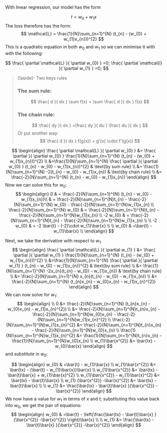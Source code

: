 With linear regression, our model has the form

$$
t = w_{0} + w_{1}x
$$
The loss therefore has the form:
$$
\mathcal{L} = \frac{1}{N}\sum_{n=1}^{N} (t_{n} - (w_{0} + w_{1}x_{n}))^{2}
$$
This is a quadratic equation in both $w_0$ and $w_{1}$ so we can minimise it with with the following:

$$
\frac{ \partial \mathcal{L} }{ \partial w_{0} } =0; \frac{ \partial \mathcal{l} }{ \partial w_{1} } =0;
$$
> [!aside]- Two keys rules
> ### The sum rule:
> $$
> \frac{ d }{ dx } \sum f(x) = \sum \frac{ d }{ dx }  f(x)
> $$
> ### The chain rule:
> $$
> \frac{ dy }{ dx } =\frac{ dy }{ du } \frac{ du }{ dx } 
> $$
> Or put another way:
> $$
> \frac{ d }{ dx } f(g(x)) = g'(x) \cdot f'(g(x))
> $$

$$
\begin{align}
\frac{ \partial \mathcal{L} }{ \partial w_{0} } &= \frac{ \partial }{ \partial w_{0} }  \frac{1}{N}\sum_{n=1}^{N} (t_{n} - (w_{0} + w_{1}x_{n}))^{2} \\
&=\frac{1}{N}\sum_{n=1}^{N} \frac{ \partial }{ \partial w_{0} } (t_{n} - w_{0} - w_{1}x_{n})^{2} & \text{by sum rule} \\
&= \frac{1}{N}\sum_{n=1}^{N} -2(t_{n} - w_{0} - w_{1}x_{n})  & \text{by chain rule} \\
&= \frac{-2}{N}\sum_{n=1}^{N} (t_{n} - w_{0} - w_{1}x_{n})
\end{align}
$$
Now we can solve this for $w_0$:
$$
\begin{align}
0 & = \frac{-2}{N}\sum_{n=1}^{N} (t_{n} - w_{0} - w_{1}x_{n})\\
 & = \frac{-2}{N}\sum_{n=1}^{N}t_{n} - \frac{-2}{N}\sum_{n=1}^{N} w_{0} - \frac{-2}{N}\sum_{n=1}^{N}w_{1}x_{n} \\
  \frac{-2}{N}\sum_{n=1}^{N} w_{0} & = \frac{-2}{N}\sum_{n=1}^{N}t_{n} - \frac{-2}{N}\sum_{n=1}^{N}w_{1}x_{n}  \\
-2 w_{0} & = \frac{-2}{N}\sum_{n=1}^{N}t_{n} - \frac{-2}{N}\sum_{n=1}^{N}w_{1}x_{n}  \\ \\
-2 w_{0} & = -2 \bar{t} - (-2)\cdot w_{1}\bar{x} \\ \\
w_{0} & =\bar{t} - w_{1}\bar{x} \\
\end{align}
$$

Next, we take the derivative with respect to $w_1$.
$$
\begin{align}
\frac{ \partial \mathcal{L} }{ \partial w_{1} } &= \frac{ \partial }{ \partial w_{1} }  \frac{1}{N}\sum_{n=1}^{N} (t_{n} - (w_{0} + w_{1}x_{n}))^{2} \\
&=\frac{1}{N}\sum_{n=1}^{N} \frac{ \partial }{ \partial w_{1} } (t_{n} - w_{0} - w_{1}x_{n})^{2} & \text{by sum rule} \\
&= \frac{1}{N}\sum_{n=1}^{N} -2x_{n}(t_{n} - w_{0} - w_{1}x_{n})  & \text{by chain rule} \\
&= \frac{-2}{N}\sum_{n=1}^{N} x_{n}(t_{n} - w_{0} - w_{1}x_{n}) \\
&= \frac{-2}{N}\sum_{n=1}^{N} (t_{n}x_{n} - w_{0}x_{n} - w_{1}x_{n}^{2})
\end{align}
$$
We can now solve for $w_{1}$:
$$
\begin{align} \\
0 &= \frac{-2}{N}\sum_{n=1}^{N} (t_{n}x_{n} - w_{0}x_{n} - w_{1}x_{n}^{2}) \\
&= \frac{-2}{N}\sum_{n=1}^{N}t_{n}x_{n} - \frac{-2}{N}\sum_{n=1}^{N}w_{0}x_{n} - \frac{-2}{N}\sum_{n=1}^{N}w_{1}x_{n}^{2} \\
\frac{-2}{N}\sum_{n=1}^{N}w_{1}x_{n}^{2} &= \frac{-2}{N}\sum_{n=1}^{N}t_{n}x_{n} - \frac{-2}{N}\sum_{n=1}^{N}w_{0}x_{n} \\
\frac{1}{N}\sum_{n=1}^{N}w_{1}x_{n}^{2} &= \frac{1}{N}\sum_{n=1}^{N}t_{n}x_{n} - \frac{1}{N}\sum_{n=1}^{N}w_{0}x_{n} \\
w_{1}\bar{x^{2}} &= \bar{tx} - w_{0}\bar{x}
\end{align}
$$
and substitute in $w_{0}$:

$$
\begin{align}
w_{0} & =\bar{t} - w_{1}\bar{x} \\
w_{1}\bar{x^{2}} &= \bar{tx} - (\bar{t} - w_{1}\bar{x})\bar{x} \\
w_{1}\bar{x^{2}} &= \bar{tx} - \bar{t}\bar{x} + w_{1}\bar{x}^{2} \\
w_{1}\bar{x^{2}} - w_{1}\bar{x}^{2} &= \bar{tx} - \bar{t}\bar{x} \\
w_{1} (\bar{x^{2}} -\bar{x}^{2}) &= \bar{tx} - \bar{t}\bar{x}  \\ \\
w_{1} &= \frac{\bar{tx} - \bar{t}\bar{x} }{\bar{x^{2}} -\bar{x}^{2}} 
\end{align}
$$
We now have a value for $w_{1}$ in terms of $x$ and $t$; substituting this value back into $w_{0}$, we get the pair of equations:
$$
\begin{align}
w_{0} & =\bar{t} - \left(\frac{\bar{tx} - \bar{t}\bar{x} }{\bar{x^{2}} -\bar{x}^{2}} \right)\bar{x} \\ \\
w_{1} &= \frac{\bar{tx} - \bar{t}\bar{x} }{\bar{x^{2}} -\bar{x}^{2}} 
\end{align}
$$
